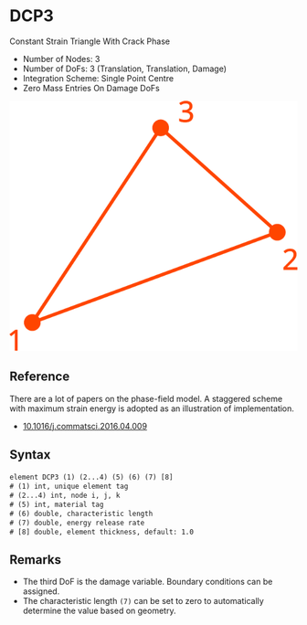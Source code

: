# DCP3

Constant Strain Triangle With Crack Phase

* Number of Nodes: 3
* Number of DoFs: 3 (Translation, Translation, Damage)
* Integration Scheme: Single Point Centre
* Zero Mass Entries On Damage DoFs

![encoding](../../PIC/T3.svg)

## Reference

There are a lot of papers on the phase-field model. A staggered scheme with maximum strain energy is adopted as an
illustration of implementation.

* [10.1016/j.commatsci.2016.04.009](https://doi.org/10.1016/j.commatsci.2016.04.009)

## Syntax

```
element DCP3 (1) (2...4) (5) (6) (7) [8]
# (1) int, unique element tag
# (2...4) int, node i, j, k
# (5) int, material tag
# (6) double, characteristic length
# (7) double, energy release rate
# [8] double, element thickness, default: 1.0
```

## Remarks

* The third DoF is the damage variable. Boundary conditions can be assigned.
* The characteristic length `(7)` can be set to zero to automatically determine the value based on geometry.
